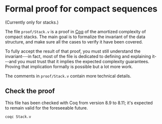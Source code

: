 # Formal proof for compact sequences

(Currently only for stacks.)

The file `proof/Stack.v` is a proof in [Coq][coq] of the amortized complexity of
compact stacks. The main goal is to formalize the invariant of the data
structure, and make sure all the cases to verify it have been covered.

[coq]: https://coq.inria.fr/

To fully accept the result of that proof, you must still understand the
invariant---in fact, most of the file is dedicated to defining and explaining
it---and you must trust that it implies the expected complexity guarantees.
Proving that implication formally is possible but a lot more work.

The comments in `proof/Stack.v` contain more technical details.

## Check the proof

This file has been checked with Coq from version 8.9 to 8.11;
it's expected to remain valid for the foreseeable future.

```
coqc Stack.v
```
